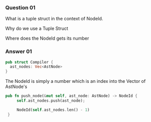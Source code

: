 
### Question 01

What is a tuple struct in the context of NodeId.

Why do we use a Tuple Struct

Where does the NodeId gets its number

### Answer 01

```rust
pub struct Compiler {
  ast_nodes: Vec<AstNode>
}
```

The NodeId is simply a number which is an index into the Vector of AstNode's

```rust
pub fn push_node(&mut self, ast_node: AstNode) -> NodeId {
     self.ast_nodes.push(ast_node);

     NodeId(self.ast_nodes.len() - 1)
 }
```
